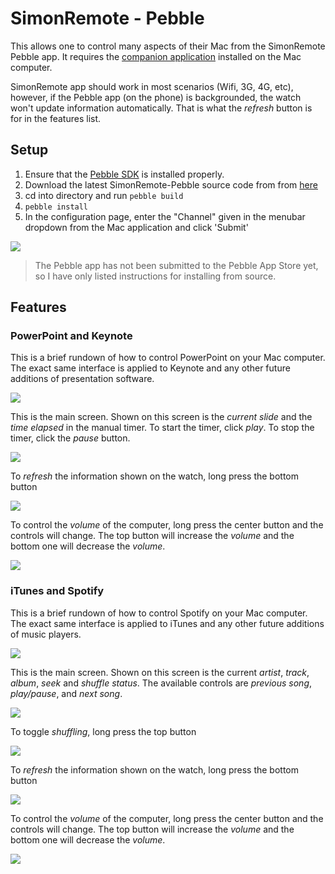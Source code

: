 # SimonRemote - Pebble

This allows one to control many aspects of their Mac from the SimonRemote Pebble app. It requires the [companion application](https://github.com/simonremote/simon-mac) installed on the Mac computer. 

SimonRemote app should work in most scenarios (Wifi, 3G, 4G, etc), however, if the Pebble app (on the phone) is backgrounded, the watch won't update information automatically. That is what the *refresh* button is for in the features list. 

## Setup

1. Ensure that the [Pebble SDK](https://developer.getpebble.com/2/) is installed properly.
2. Download the latest SimonRemote-Pebble source code from from [here](https://github.com/SimonRemote/simon-pebble/releases)
3. cd into directory and run `pebble build`
4. `pebble install`
5. In the configuration page, enter the "Channel" given in the menubar dropdown from the Mac application and click 'Submit'

![](http://i.imgur.com/kmkbzwN.png) 

> The Pebble app has not been submitted to the Pebble App Store yet, so I have only listed instructions for installing from source.

## Features

### PowerPoint and Keynote

This is a brief rundown of how to control PowerPoint on your Mac computer. The exact same interface is applied to Keynote and any other future additions of presentation software.

![](http://i.imgur.com/7xN5YG3.png)

This is the main screen. Shown on this screen is the *current slide* and the *time elapsed* in the manual timer. To start the timer, click *play*. To stop the timer, click the *pause* button.

![](http://i.imgur.com/vLVPT7a.png) 

To *refresh* the information shown on the watch, long press the bottom button

![](http://i.imgur.com/48cJC1Y.png) 

To control the *volume* of the computer, long press the center button and the controls will change. The top button will increase the *volume* and the bottom one will decrease the *volume*.

![](http://i.imgur.com/2jUzWQx.png) 

### iTunes and Spotify

This is a brief rundown of how to control Spotify on your Mac computer. The exact same interface is applied to iTunes and any other future additions of music players.

![](http://i.imgur.com/keCD42y.png) 

This is the main screen. Shown on this screen is the current *artist*, *track*, *album*, *seek* and *shuffle status*. The available controls are *previous song*, *play/pause*, and *next song*.

![](http://i.imgur.com/VEnmxaL.png) 

To toggle *shuffling*, long press the top button

![](http://i.imgur.com/Ihs8qVU.png) 

To *refresh* the information shown on the watch, long press the bottom button

![](http://i.imgur.com/F94CqLA.png) 

To control the *volume* of the computer, long press the center button and the controls will change. The top button will increase the *volume* and the bottom one will decrease the *volume*.

![](http://i.imgur.com/Y5oOD8X.png) 
